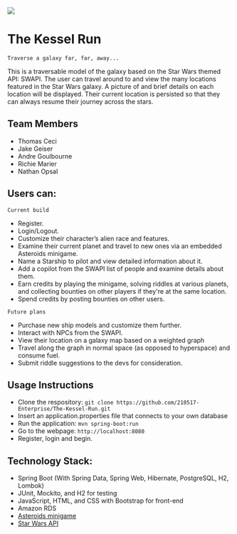 ![](images/intro.gif)

# The Kessel Run
`Traverse a galaxy far, far, away...`

This is a traversable model of the galaxy based on the Star Wars themed API: SWAPI. The user can travel around to and view the many locations featured in the Star Wars galaxy. A picture of and brief details on each location will be displayed. Their current location is persisted so that they can always resume their journey across the stars.

## Team Members
- Thomas Ceci
- Jake Geiser
- Andre Goulbourne
- Richie Marier
- Nathan Opsal

## Users can:
`Current build`
- Register.
- Login/Logout.
- Customize their character’s alien race and features.
- Examine their current planet and travel to new ones via an embedded Asteroids minigame.
- Name a Starship to pilot and view detailed information about it.
- Add a copilot from the SWAPI list of people and examine details about them.
- Earn credits by playing the minigame, solving riddles at various planets, and collecting bounties on other players if they're at the same location.
- Spend credits by posting bounties on other users.

`Future plans`
- Purchase new ship models and customize them further.
- Interact with NPCs from the SWAPI.
- View their location on a galaxy map based on a weighted graph
- Travel along the graph in normal space (as opposed to hyperspace) and consume fuel.
- Submit riddle suggestions to the devs for consideration.

## Usage Instructions
- Clone the respository: `git clone https://github.com/210517-Enterprise/The-Kessel-Run.git`
- Insert an application.properties file that connects to your own database
- Run the application: `mvn spring-boot:run`
- Go to the webpage: `http://localhost:8080`
- Register, login and begin.
 
## Technology Stack:
- Spring Boot (With Spring Data, Spring Web, Hibernate, PostgreSQL, H2, Lombok)
- JUnit, Mockito, and H2 for testing
- JavaScript, HTML, and CSS with Bootstrap for front-end
- Amazon RDS
- [Asteroids minigame](https://github.com/erkie/erkie.github.com)
- [Star Wars API](https://swapi.dev/)
